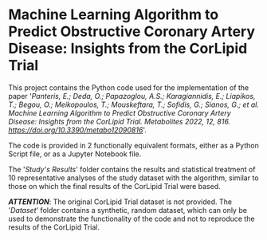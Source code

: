 # Machine Learning Algorithm to Predict Obstructive Coronary Artery Disease: Insights from the CorLipid Trial

This project contains the Python code used for the implementation of the paper '*Panteris, E.; Deda, O.; Papazoglou, A.S.; Karagiannidis, E.; Liapikos, T.; Begou, O.; Meikopoulos, T.; Mouskeftara, T.; Sofidis, G.; Sianos, G.; et al. Machine Learning Algorithm to Predict Obstructive Coronary Artery Disease: Insights from the CorLipid Trial. Metabolites 2022, 12, 816. https://doi.org/10.3390/metabo12090816*'.

The code is provided in 2 functionally equivalent formats, either as a Python Script file, or as a Jupyter Notebook file.

The '*Study's Results*' folder contains the results and statistical treatment of 10 representative analyses of the study dataset with the algorithm, similar to those on which the final results of the CorLipid Trial were based.

***ATTENTION***: The original CorLipid Trial dataset is not provided. The '*Dataset*' folder contains a synthetic, random dataset, which can only be used to demonstrate the functionality of the code and not to reproduce the results of the CorLipid Trial.


